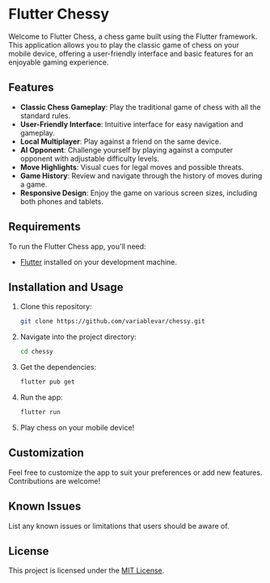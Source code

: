 # Flutter Chessy

Welcome to Flutter Chess, a chess game built using the Flutter framework. This application allows you to play the classic game of chess on your mobile device, offering a user-friendly interface and basic features for an enjoyable gaming experience.

## Features

- **Classic Chess Gameplay**: Play the traditional game of chess with all the standard rules.
- **User-Friendly Interface**: Intuitive interface for easy navigation and gameplay.
- **Local Multiplayer**: Play against a friend on the same device.
- **AI Opponent**: Challenge yourself by playing against a computer opponent with adjustable difficulty levels.
- **Move Highlights**: Visual cues for legal moves and possible threats.
- **Game History**: Review and navigate through the history of moves during a game.
- **Responsive Design**: Enjoy the game on various screen sizes, including both phones and tablets.

## Requirements

To run the Flutter Chess app, you'll need:

- [Flutter](https://flutter.dev/docs/get-started/install) installed on your development machine.

## Installation and Usage

1. Clone this repository:

   ```bash
   git clone https://github.com/variablevar/chessy.git
   ```

2. Navigate into the project directory:

   ```bash
   cd chessy
   ```

3. Get the dependencies:

   ```bash
   flutter pub get
   ```

4. Run the app:

   ```bash
   flutter run
   ```

5. Play chess on your mobile device!

## Customization

Feel free to customize the app to suit your preferences or add new features. Contributions are welcome!

## Known Issues

List any known issues or limitations that users should be aware of.

## License

This project is licensed under the [MIT License](LICENSE).
